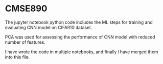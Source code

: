 # CMSE890

The jupyter notebook python code includes the ML steps for training and evaluating CNN model on CIFAR10 dataset. 

PCA was used for assessing the performance of CNN model with reduced number of features.

I have wrote the code in multiple notebooks, and finally I have merged them into this file.
